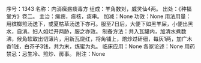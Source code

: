 序号：1343
名称：内消瘰疬痰毒方
组成：羊角数对，威灵仙4两。
出处：《种福堂方》卷二。
主治：瘰疬，痰核，痰串。
加减：None
功效：None
用法用量：用槟榔煎汤送下，或夏枯草汤送下亦可。服至7日后，大便下如黑羊屎，小便出黑水，自消。妇人如烂开两胁，服之亦效。
制备方法：共入瓦罐内，加清水煮数沸，候角软取出切薄片，用新瓦烧红，将角铺上，焙炒过研细，每灰1两，加广木香1钱，白芥子3钱，共为末，炼蜜为丸。
临床应用：None
各家论述：None
用药禁忌：忌生冷、煎炒、房事。
附注：None

